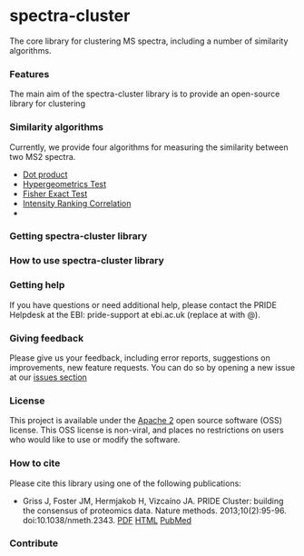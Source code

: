 # spectra-cluster
The core library for clustering MS spectra, including a number of similarity algorithms. 

### Features
The main aim of the spectra-cluster library is to provide an open-source library for clustering 

### Similarity algorithms

Currently, we provide four algorithms for measuring the similarity between two MS2 spectra.
- [Dot product](https://github.com/spectra-cluster/spectra-cluster/blob/master/src/main/java/uk/ac/ebi/pride/spectracluster/similarity/FrankEtAlDotProduct.java) 
- [Hypergeometrics Test](https://github.com/spectra-cluster/spectra-cluster/blob/master/src/main/java/uk/ac/ebi/pride/spectracluster/similarity/HypergeometricScore.java)
- [Fisher Exact Test](https://github.com/spectra-cluster/spectra-cluster/blob/master/src/main/java/uk/ac/ebi/pride/spectracluster/similarity/FisherExactTest.java)
- [Intensity Ranking Correlation](https://github.com/spectra-cluster/spectra-cluster/blob/master/src/main/java/uk/ac/ebi/pride/spectracluster/similarity/IntensityRankCorrelation.java)
- 
### Getting spectra-cluster library

### How to use spectra-cluster library

### Getting help
If you have questions or need additional help, please contact the PRIDE Helpdesk at the EBI: pride-support at ebi.ac.uk (replace at with @).

### Giving feedback
Please give us your feedback, including error reports, suggestions on improvements, new feature requests. You can do so by opening a new issue at our [issues section](https://github.com/spectra-cluster/spectra-cluster/issues) 

### License
This project is available under the [Apache 2](http://www.apache.org/licenses/LICENSE-2.0.html) open source software (OSS) license. This OSS license is non-viral, and places no restrictions on users who would like to use or modify the software.

### How to cite
Please cite this library using one of the following publications:
- Griss J, Foster JM, Hermjakob H, Vizcaíno JA. PRIDE Cluster: building the consensus of proteomics data. Nature methods. 2013;10(2):95-96. doi:10.1038/nmeth.2343. [PDF](http://www.nature.com/nmeth/journal/v10/n2/pdf/nmeth.2343.pdf) [HTML](http://www.nature.com/nmeth/journal/v10/n2/full/nmeth.2343.html) [PubMed](http://www.ncbi.nlm.nih.gov/pmc/articles/PMC3667236/)

### Contribute
